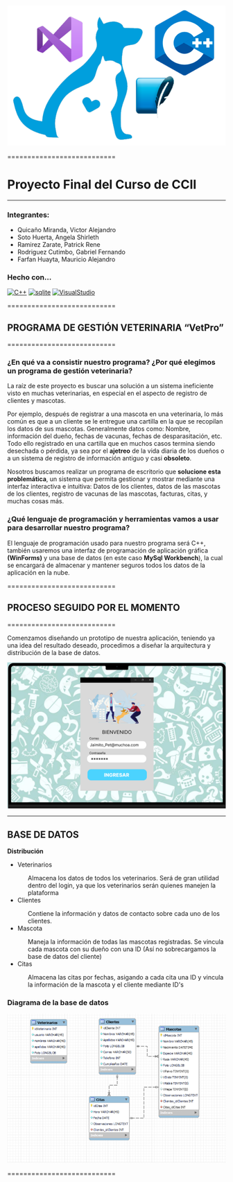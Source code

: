 ![Vet logo](https://raw.githubusercontent.com/gaco123/Proyecto_Final_CCII/master/Extras/logo.png)

===========================

# Proyecto Final del Curso de CCII
-------------
### Integrantes:

* Quicaño Miranda, Victor Alejandro
* Soto Huerta, Angela Shirleth
* Ramirez Zarate, Patrick Rene
* Rodriguez Cutimbo, Gabriel Fernando
* Farfan Huayta, Mauricio Alejandro
### Hecho con...

<p align="left">
<a href="https://docs.microsoft.com/en-us/cpp/?view=msvc-170" target="_blank" rel="noreferrer"><img src="https://raw.githubusercontent.com/danielcranney/readme-generator/main/public/icons/skills/cplusplus-colored.svg" width="36" height="36" alt="C++" /></a>
<a href="https://www.sqlite.org/index.html" target="_blank" rel="noreferrer"><img src="https://codigosql.top/wp-content/uploads/2020/02/base-de-datos-en-mysql-212x300.png" width="36" height="36" alt="sqlite" /></a>
<a href="https://es.wikipedia.org/wiki/Microsoft_Visual_Studio" target="_blank" rel="noreferrer"><img src="https://upload.wikimedia.org/wikipedia/commons/thumb/5/59/Visual_Studio_Icon_2019.svg/768px-Visual_Studio_Icon_2019.svg.png?20210214224138" width="36" height="36" alt="VisualStudio" /></a>
</p>

===========================
## PROGRAMA DE GESTIÓN VETERINARIA “VetPro”
===========================
### ¿En qué va a consistir nuestro programa? ¿Por qué elegimos un programa de gestión veterinaria?
La raíz de este proyecto es buscar una solución a un sistema ineficiente visto en muchas veterinarias, en especial en el aspecto de registro de clientes y mascotas. 

Por ejemplo, después de registrar a una mascota en una veterinaria, lo más común es que a un cliente se le entregue una cartilla en la que se recopilan los datos de sus mascotas. Generalmente datos como: Nombre, información del dueño, fechas de vacunas, fechas de desparasitación, etc. Todo ello registrado en una cartilla que en muchos casos termina siendo desechada o pérdida, ya sea por el **ajetreo** de la vida diaria de los dueños o a un sistema de registro de información antiguo y casi **obsoleto**.

Nosotros buscamos realizar un programa de escritorio que **solucione esta problemática**, un sistema que permita gestionar y mostrar mediante una interfaz interactiva e intuitiva: Datos de los clientes, datos de las mascotas de los clientes, registro de vacunas de las mascotas, facturas, citas, y muchas cosas más.

### ¿Qué lenguaje de programación y herramientas vamos a usar para desarrollar nuestro programa?
El lenguaje de programación usado para nuestro programa será C++, también usaremos una interfaz de programación de aplicación gráfica **(WinForms)** y una base de datos (en este caso **MySql Workbench**), la cual se encargará de almacenar y mantener seguros todos los datos de la aplicación en la nube.

===========================
## PROCESO SEGUIDO POR EL MOMENTO
===========================

Comenzamos diseñando un prototipo de nuestra aplicación, teniendo ya una idea del resultado deseado, procedimos a diseñar la arquitectura y distribución de la base de datos.

[![Prototipo](https://raw.githubusercontent.com/gaco123/Proyecto_Final_CCII/master/Extras/Prototipo.png "Prototipo")](https://www.figma.com/proto/ZjvRwTrsCjNgFQ0PgcXp4W/Vet_Proto?node-id=2%3A5&scaling=scale-down&page-id=0%3A1&starting-point-node-id=2%3A5 "Prototipo")

----------
**BASE DE DATOS**
----------
**Distribución**
<ul>
<li>Veterinarios</li>
<ul><dt>Almacena los datos de todos los veterinarios. Será de gran utilidad dentro del login, ya que los veterinarios serán quienes manejen la plataforma</dt></ul>
<li>Clientes</li>
<ul><dt>Contiene la información y datos de contacto sobre cada uno de los clientes.</dt></ul>
<li>Mascota</li>
<ul><dt>Maneja la información de todas las mascotas registradas. Se vincula cada mascota con su dueño con una ID (Así no sobrecargamos la base de datos del cliente)</dt></ul>
<li>Citas</li>
<ul><dt>Almacena las citas por fechas, asigando a cada cita una ID y vincula la información de la mascota y el cliente mediante ID's</dt></ul></ul>

### Diagrama de la base de datos
![Vet Arqui](https://raw.githubusercontent.com/gaco123/Proyecto_Final_CCII/master/Extras/Arqui_DB.png)

===========================
